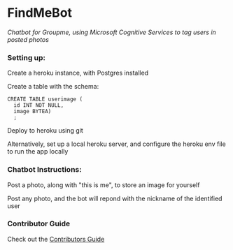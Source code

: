 # FindMeBot
*Chatbot for Groupme, using Microsoft Cognitive Services to tag users in posted photos*

### Setting up:
Create a heroku instance, with Postgres installed

Create a table with the schema:
```
CREATE TABLE userimage (
  id INT NOT NULL,
  image BYTEA)
  ;
```
Deploy to heroku using git

Alternatively, set up a local heroku server, and configure the heroku env file to run the app locally

### Chatbot Instructions:
Post a photo, along with "this is me", to store an image for yourself

Post any photo, and the bot will repond with the nickname of the identified user

### Contributor Guide
Check out the [Contributors Guide](https://github.com/ProPorygon/FindMeBot/blob/master/contributing.md)
